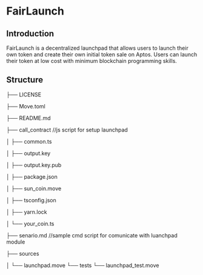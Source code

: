 # FairLaunch

## Introduction

FairLaunch is a decentralized launchpad that allows users to launch their own token and create their own initial token sale on Aptos. Users can launch their token at low cost with minimum blockchain programming skills.



## Structure

├── LICENSE

├── Move.toml

├── README.md

├── call_contract   //js script for setup launchpad

│   ├── common.ts

│   ├── output.key

│   ├── output.key.pub

│   ├── package.json

│   ├── sun_coin.move

│   ├── tsconfig.json

│   ├── yarn.lock

│   └── your_coin.ts

├── senario.md  //sample cmd script for comunicate with 
luanchpad module

├── sources

│   └── launchpad.move
└── tests
    └── launchpad_test.move
